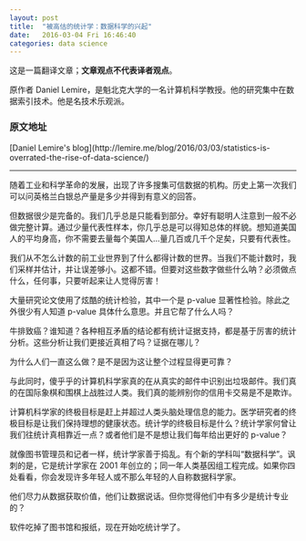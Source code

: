 ```yaml
---
layout: post
title:  "被高估的统计学：数据科学的兴起"
date:   2016-03-04 Fri 16:46:40 
categories: data science
---
```


<p>
这是一篇翻译文章；<b>文章观点不代表译者观点</b>。
</p>

<p>
原作者 Daniel Lemire，是魁北克大学的一名计算机科学教授。他的研究集中在数据索引技术。他是名技术乐观派。
</p>

<h3>原文地址</h3>
[Daniel Lemire's blog](http://lemire.me/blog/2016/03/03/statistics-is-overrated-the-rise-of-data-science/)

<hr>
<p>
</p>

<p>
随着工业和科学革命的发展，出现了许多搜集可信数据的机构。历史上第一次我们可以问英格兰白银总产量是多少并得到有意义的回答。
</p>

<p>
但数据很少是完备的。我们几乎总是只能看到部分。幸好有聪明人注意到一般不必做完整计算。通过少量代表性样本，你几乎总是可以得知总体的样貌。想知道美国人的平均身高，你不需要去量每个美国人...量几百或几千个足矣，只要有代表性。
</p>

<p>
我们从不怎么计数的前工业世界到了什么都得计数的世界。当我们不能计数时，我们采样并估计，并让误差够小。这都不错。但要对这些数字做些什么呐？必须做点什么，任何事，只要听起来让人觉得厉害！
</p>

<p>
大量研究论文使用了炫酷的统计检验，其中一个是 p-value 显著性检验。除此之外很少有人知道 p-value 具体什么意思。并且它帮了什么人吗？
</p>

<p>
牛排致癌？谁知道？各种相互矛盾的结论都有统计证据支持，都是基于厉害的统计分析。这些分析让我们更接近真相了吗？证据在哪儿？
</p>

<p>
为什么人们一直这么做？是不是因为这让整个过程显得更可靠？
</p>

<p>
与此同时，傻乎乎的计算机科学家真的在从真实的邮件中识别出垃圾邮件。我们真的在国际象棋和围棋上战胜过人类。我们真的能辨别你的信用卡交易是不是欺诈。
</p>

<p>
计算机科学家的终极目标是赶上并超过人类头脑处理信息的能力。医学研究者的终极目标是让我们保持理想的健康状态。统计学的终极目标是什么？统计学家何曾让我们往统计真相靠近一点？或者他们是不是想让我们每年给出更好的 p-value？
</p>

<p>
就像图书管理员和记者一样，统计学家善于捣乱。有个新的学科叫“数据科学”。讽刺的是，它是统计学家在 2001 年创立的；同一年人类基因组工程完成。如果你四处看看，你会发现许多年轻人或不那么年轻的人自称数据科学家。
</p>

<p>
他们尽力从数据获取价值，他们让数据说话。但你觉得他们中有多少是统计专业的？
</p>

<p>
软件吃掉了图书馆和报纸，现在开始吃统计学了。
</p>
